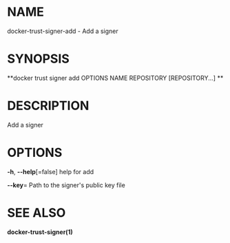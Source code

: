 # NAME

docker-trust-signer-add - Add a signer

# SYNOPSIS

\*\*docker trust signer add OPTIONS NAME REPOSITORY \[REPOSITORY...\] \*\*

# DESCRIPTION

Add a signer

# OPTIONS

**-h**, **--help**\[=false\] help for add

**--key**= Path to the signer's public key file

# SEE ALSO

**docker-trust-signer(1)**
